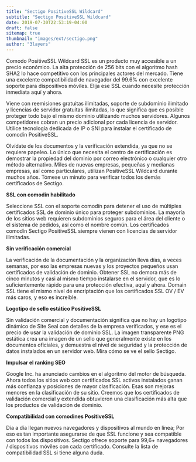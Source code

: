 ```yaml
---
title: "Sectigo PositiveSSL Wildcard"
subtitle: "Sectigo PositiveSSL Wildcard"
date: 2019-07-30T22:53:19-04:00
draft: false
sitemap: true
thumbnail: "images/ext/sectigo.png"
author: "3layers"
---
```


Comodo PositiveSSL Wildcard SSL es un producto muy accesible a un precio económico. La alta protección de 256 bits con el algoritmo hash SHA2 lo hace competitivo con los principales actores del mercado. Tiene una excelente compatibilidad de navegador del 99.6% con excelente soporte para dispositivos móviles. Elija ese SSL cuando necesite protección inmediata aquí y ahora.

Viene con reemisiones gratuitas ilimitadas, soporte de subdominio ilimitado y licencias de servidor gratuitas ilimitadas, lo que significa que es posible proteger todo bajo el mismo dominio utilizando muchos servidores. Algunos competidores cobran un precio adicional por cada licencia de servidor. Utilice tecnología dedicada de IP o SNI para instalar el certificado de comodín PositiveSSL.

Olvídate de los documentos y la verificación extendida, ya que no se requiere papeleo. Lo único que necesita el centro de certificación es demostrar la propiedad del dominio por correo electrónico o cualquier otro método alternativo. Miles de nuevas empresas, pequeñas y medianas empresas, así como particulares, utilizan PositiveSSL Wildcard durante muchos años. Tómese un minuto para verificar todos los demás certificados de Sectigo.

**SSL con comodín habilitado**

Seleccione SSL con el soporte comodín para detener el uso de múltiples certificados SSL de dominio único para proteger subdominios. La mayoría de los sitios web requieren subdominios seguros para el área del cliente o el sistema de pedidos, así como el nombre común. Los certificados comodín Sectigo PositiveSSL siempre vienen con licencias de servidor ilimitadas.

**Sin verificación comercial**

La verificación de la documentación y la organización lleva días, a veces semanas, por eso las empresas nuevas y los proyectos pequeños usan certificados de validación de dominio. Obtener SSL no demora más de cinco minutos y casi al mismo tiempo instalarse en el servidor, que es lo suficientemente rápido para una protección efectiva, aquí y ahora. Domain SSL tiene el mismo nivel de encriptación que los certificados SSL OV / EV más caros, y eso es increíble.

**Logotipo de sello estático PositiveSSL**

Sin validación comercial y documentación significa que no hay un logotipo dinámico de Site Seal con detalles de la empresa verificados, y ese es el precio de usar la validación de dominio SSL. La imagen transparente PNG estática crea una imagen de un sello que generalmente existe en los documentos oficiales, y demuestra el nivel de seguridad y la protección de datos instalados en un servidor web. Mira cómo se ve el sello Sectigo.

**Impulsar el ranking SEO**

Google Inc. ha anunciado cambios en el algoritmo del motor de búsqueda. Ahora todos los sitios web con certificados SSL activos instalados ganan más confianza y posiciones de mayor clasificación. Esas son mejoras menores en la clasificación de su sitio. Creemos que los certificados de validación comercial y extendida obtuvieron una clasificación más alta que los productos de validación de dominio.

**Compatibilidad con comodines PositiveSSL**

Día a día llegan nuevos navegadores y dispositivos al mundo en línea; Por eso es tan importante asegurarse de que SSL funcione y sea compatible con todos los dispositivos. Sectigo ofrece soporte para 99,6+ navegadores / dispositivos móviles con cada certificado. Consulte la lista de compatibilidad SSL si tiene alguna duda.